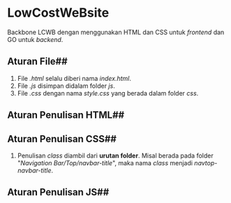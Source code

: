 # LowCostWeBsite
Backbone LCWB dengan menggunakan HTML dan CSS untuk _frontend_ dan GO untuk _backend_.

## Aturan File##
1. File _.html_ selalu diberi nama _index.html_.
1. File _.js_ disimpan didalam folder _js_.
1. File _.css_ dengan nama _style.css_ yang berada dalam folder _css_.

## Aturan Penulisan HTML##

## Aturan Penulisan CSS##
1. Penulisan _class_ diambil dari __urutan folder__. Misal berada pada folder "_Navigation Bar/Top/navbar-title_", maka nama _class_ menjadi _navtop-navbar-title_.

## Aturan Penulisan JS##
